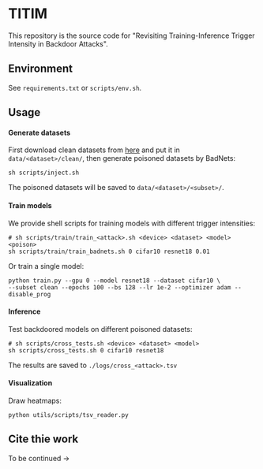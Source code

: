 # TITIM

This repository is the source code for "Revisiting Training-Inference Trigger Intensity in Backdoor Attacks".



## Environment

See `requirements.txt` or `scripts/env.sh`.



## Usage

#### Generate datasets

First download clean datasets from [here]() and put it in `data/<dataset>/clean/`, then generate poisoned datasets by BadNets:

```shell
sh scripts/inject.sh
```

The poisoned datasets will be saved to `data/<dataset>/<subset>/`.



#### Train models

We provide shell scripts for training models with different trigger intensities: 

```shell
# sh scripts/train/train_<attack>.sh <device> <dataset> <model> <poison>
sh scripts/train/train_badnets.sh 0 cifar10 resnet18 0.01
```

Or train a single model:

```shell
python train.py --gpu 0 --model resnet18 --dataset cifar10 \
--subset clean --epochs 100 --bs 128 --lr 1e-2 --optimizer adam --disable_prog
```



#### Inference

Test backdoored models on different poisoned datasets:

```shell
# sh scripts/cross_tests.sh <device> <dataset> <model>
sh scripts/cross_tests.sh 0 cifar10 resnet18
```

The results are saved to `./logs/cross_<attack>.tsv`



#### Visualization

Draw heatmaps:

```shell
python utils/scripts/tsv_reader.py
```











## Cite thie work

To be continued $\rightarrow$